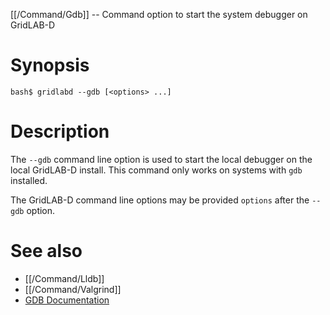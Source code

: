 [[/Command/Gdb]] -- Command option to start the system debugger on GridLAB-D

# Synopsis

~~~
bash$ gridlabd --gdb [<options> ...]
~~~

# Description

The `--gdb` command line option is used to start the local debugger on the local GridLAB-D install.  This command only works on systems with `gdb` installed.

The GridLAB-D command line options may be provided `options` after the `--gdb` option.

# See also

* [[/Command/Lldb]]
* [[/Command/Valgrind]]
* [GDB Documentation](https://www.gnu.org/software/gdb/documentation/)
